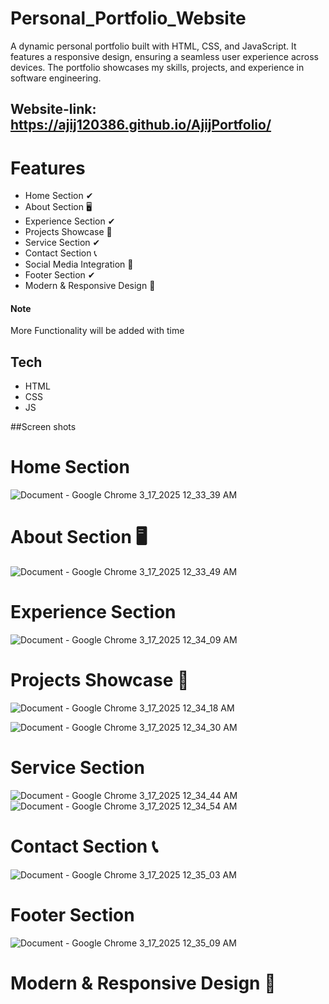 # Personal_Portfolio_Website

A dynamic personal portfolio built with HTML, CSS, and JavaScript. It features a responsive design, ensuring a seamless user experience across devices. The portfolio showcases my skills, projects, and experience in software engineering.

## Website-link: https://ajij120386.github.io/AjijPortfolio/


# Features

- Home Section ✔
- About Section 🖥️
- Experience Section ✔
- Projects Showcase 🚀
- Service Section ✔
- Contact Section 📞 
- Social Media Integration 🔗
- Footer Section ✔
- Modern & Responsive Design 🎨 


#### Note 
More Functionality will be added with time



## Tech
- HTML
- CSS
- JS




##Screen shots

# Home Section

![Document - Google Chrome 3_17_2025 12_33_39 AM](https://github.com/user-attachments/assets/95bb9100-2a46-428d-9dc4-9a0146a36478)


# About Section 🖥️

![Document - Google Chrome 3_17_2025 12_33_49 AM](https://github.com/user-attachments/assets/020ffd43-2d63-4382-afb7-2abb6dd86a03)

 # Experience Section 
 
 ![Document - Google Chrome 3_17_2025 12_34_09 AM](https://github.com/user-attachments/assets/901fec85-dc2b-4467-a370-53c0cb636e96)

# Projects Showcase 🚀

![Document - Google Chrome 3_17_2025 12_34_18 AM](https://github.com/user-attachments/assets/485ab744-99d4-4692-ba26-0563b1f9ac17)

![Document - Google Chrome 3_17_2025 12_34_30 AM](https://github.com/user-attachments/assets/15faae72-b7d4-4666-a991-d3a0e922053a)

# Service Section 

![Document - Google Chrome 3_17_2025 12_34_44 AM](https://github.com/user-attachments/assets/d75fdf56-878e-4b9f-8d33-daf809639ad8)
![Document - Google Chrome 3_17_2025 12_34_54 AM](https://github.com/user-attachments/assets/d6b132f6-2c54-487b-9410-ed1dd53714dc)

# Contact Section 📞 
![Document - Google Chrome 3_17_2025 12_35_03 AM](https://github.com/user-attachments/assets/2ddcb4d0-f35e-4f39-b78c-209805027172)

# Footer Section 
![Document - Google Chrome 3_17_2025 12_35_09 AM](https://github.com/user-attachments/assets/967c6e9d-c5e4-42f1-805e-158d880f540f)

# Modern & Responsive Design 🎨 


